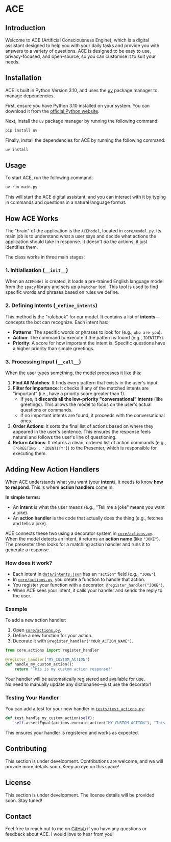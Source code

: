 # ACE

## Introduction

Welcome to ACE (Artificial Consciousness Engine), which is a digital assistant designed to help you with your daily tasks and provide you with answers to a variety of questions. ACE is designed to be easy to use, privacy-focused, and open-source, so you can customise it to suit your needs.

## Installation

ACE is built in Python Version 3.10, and uses the [uv](https://docs.astral.sh/uv/) package manager to manage dependencies.

First, ensure you have Python 3.10 installed on your system. You can download it from the [official Python website](https://www.python.org/downloads/).

Next, install the `uv` package manager by running the following command:

```bash
pip install uv
```

Finally, install the dependencies for ACE by running the following command:

```bash
uv install
```

## Usage

To start ACE, run the following command:

```bash
uv run main.py
```

This will start the ACE digital assistant, and you can interact with it by typing in commands and questions in a natural language format.

## How ACE Works

The "brain" of the application is the `ACEModel`, located in `core/model.py`. Its main job is to understand what a user says and decide what actions the application should take in response. It doesn't _do_ the actions, it just identifies them.

The class works in three main stages:

### 1. Initialisation (`__init__`)

When an `ACEModel` is created, it loads a pre-trained English language model from the `spacy` library and sets up a `Matcher` tool. This tool is used to find specific words and phrases based on rules we define.

### 2. Defining Intents (`_define_intents`)

This method is the "rulebook" for our model. It contains a list of **intents**—concepts the bot can recognize. Each intent has:

- **Patterns**: The specific words or phrases to look for (e.g., `who are you`).
- **Action**: The command to execute if the pattern is found (e.g., `IDENTIFY`).
- **Priority**: A score for how important the intent is. Specific questions have a higher priority than simple greetings.

### 3. Processing Input (`__call__`)

When the user types something, the model processes it like this:

1.  **Find All Matches**: It finds every pattern that exists in the user's input.
2.  **Filter for Importance**: It checks if any of the matched intents are "important" (i.e., have a priority score greater than 1).
    - If yes, it **discards all the low-priority "conversational" intents** (like greetings). This allows the model to focus on the user's actual questions or commands.
    - If no important intents are found, it proceeds with the conversational ones.
3.  **Order Actions**: It sorts the final list of actions based on where they appeared in the user's sentence. This ensures the response feels natural and follows the user's line of questioning.
4.  **Return Actions**: It returns a clean, ordered list of action commands (e.g., `['GREETING', 'IDENTITY']`) to the Presenter, which is responsible for executing them.

## Adding New Action Handlers

When ACE understands what you want (your **intent**), it needs to know **how to respond**. This is where **action handlers** come in.

**In simple terms:**

- An **intent** is what the user means (e.g., "Tell me a joke" means you want a joke).
- An **action handler** is the code that actually does the thing (e.g., fetches and tells a joke).

ACE connects these two using a decorator system in [`core/actions.py`](core/actions.py).  
When the model detects an intent, it returns an **action name** (like `"JOKE"`).  
The presenter then looks for a matching action handler and runs it to generate a response.

### How does it work?

- Each intent in [`data/intents.json`](data/intents.json) has an `"action"` field (e.g., `"JOKE"`).
- In [`core/actions.py`](core/actions.py), you create a function to handle that action.
- You register your function with a decorator: `@register_handler("JOKE")`.
- When ACE sees your intent, it calls your handler and sends the reply to the user.

### Example

To add a new action handler:

1. Open [`core/actions.py`](core/actions.py).
2. Define a new function for your action.
3. Decorate it with `@register_handler("YOUR_ACTION_NAME")`.

```python
from core.actions import register_handler

@register_handler("MY_CUSTOM_ACTION")
def handle_my_custom_action():
    return "This is my custom action response!"
```

Your handler will be automatically registered and available for use.  
No need to manually update any dictionaries—just use the decorator!

### Testing Your Handler

You can add a test for your new handler in [`tests/test_actions.py`](tests/test_actions.py):

```python
def test_handle_my_custom_action(self):
    self.assertEqual(actions.execute_action("MY_CUSTOM_ACTION"), "This is my custom action response!")
```

This ensures your handler is registered and works as expected.

## Contributing

This section is under development. Contributions are welcome, and we will provide more details soon. Keep an eye on this space!

## License

This section is under development. The license details will be provided soon. Stay tuned!

## Contact

Feel free to reach out to me on [GitHub](shaiebilly+ace@gmail.com) if you have any questions or feedback about ACE. I would love to hear from you!

